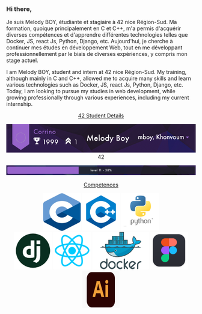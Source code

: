 ### Hi there,

Je suis Melody BOY, étudiante et stagiaire à 42 nice Région-Sud.
Ma formation, quoique principalement en C et C++, m'a permis d'acquérir diverses compétences et d'apprendre différentes technologies telles que Docker, JS, react Js, Python, Django, etc. Aujourd'hui, je cherche à continuer mes études en développement Web, tout en me développant professionnellement par le biais de diverses expériences, y compris mon stage actuel.

I am Melody BOY, student and intern at 42 nice Région-Sud.
My training, although mainly in C and C++, allowed me to acquire many skills and learn various technologies such as Docker, JS, react Js, Python, Django, etc. Today, I am looking to pursue my studies in web development, while growing professionally through various experiences, including my current internship.

<p align="center">
   <ins>42 Student Details</ins>
</p>

<p align="center">
  <img src="https://github.com/mboy29/mboy29/blob/origin/Status42.png"/>
42</p>

<p align="center">
  <img src="https://github.com/mboy29/mboy29/blob/origin/Level42.png"/>
</p>

<p align="center">
   <ins>Competences</ins>
</p>

<p align="center">
   	<img src="https://github.com/mboy29/mboy29/blob/origin/C.png" width="100" height="100">
   	<img src="https://github.com/mboy29/mboy29/blob/origin/CPP.png" width="100" height="100">
   	<img src="https://github.com/mboy29/mboy29/blob/origin/python.png" width="100" height="100">
   	<br>
   	<img src="https://github.com/mboy29/mboy29/blob/origin/django.png" width="100" height="100">
   	<img src="https://github.com/mboy29/mboy29/blob/origin/reactjs.png" width="100" height="100">
    <img src="https://github.com/mboy29/mboy29/blob/origin/Docker.png" width="150" height="100">
    <img src="https://github.com/mboy29/mboy29/blob/origin/Figma.png" width="100" height="100">
   	<img src="https://github.com/mboy29/mboy29/blob/origin/Adobe.png" width="100" height="100">
</p>

